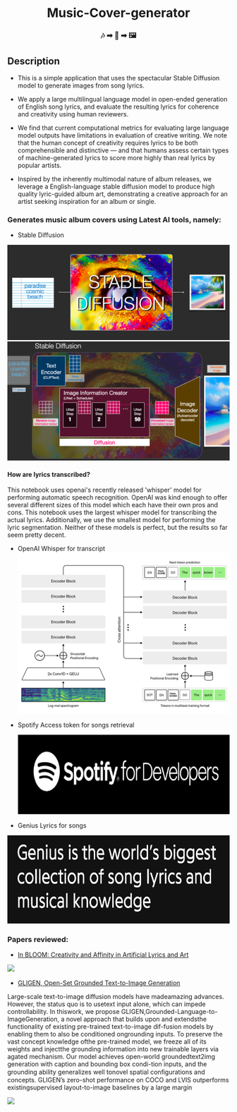 <h1 align="center">
  Music-Cover-generator
</h1>
<h3 align="center">
  🎶 ➡ 🧠  ➡ 🖼️
</h3>

## Description
* This is a simple application that uses the spectacular Stable Diffusion model to generate images from song lyrics.

* We apply a large multilingual language model in open-ended generation of English song lyrics, and
evaluate the resulting lyrics for coherence and creativity using
human reviewers. 
* We find that current computational metrics for evaluating large language model outputs
have limitations in evaluation of creative writing. We note
that the human concept of creativity requires lyrics to be
both comprehensible and distinctive — and that humans assess certain types of machine-generated lyrics to score more
highly than real lyrics by popular artists.
* Inspired by the inherently multimodal nature of album releases, we leverage
a English-language stable diffusion model to produce high quality lyric-guided album art, demonstrating a creative approach for an artist seeking inspiration for an album or single.

### Generates music album covers using Latest AI tools, namely:
* Stable Diffusion

<img src = "images\stable-diffusion-text-to-image.png">
<img src = "images\stable-diffusion-unet-steps.png" >

#### How are lyrics transcribed?
This notebook uses openai's recently released 'whisper' model for performing automatic speech recognition. OpenAI was kind enough to offer several different sizes of this model which each have their own pros and cons. This notebook uses the largest whisper model for transcribing the actual lyrics. Additionally, we use the smallest model for performing the lyric segmentation. Neither of these models is perfect, but the results so far seem pretty decent.

* OpenAI Whisper for transcript
  <img src = "images\whisper.png">
* Spotify Access token for songs retrieval

  <img src ="images\spotify1.png"  style: height="180px" width="700px">
* Genius Lyrics for songs

<img src ="images\genius1.png"  style: height="200px" width="670px">

### Papers reviewed:
* [In BLOOM: Creativity and Affinity in Artificial Lyrics and Art](https://www.researchgate.net/publication/367165610_In_BLOOM_Creativity_and_Affinity_in_Artificial_Lyrics_and_Art)
<img src="https://github.com/Pushkar1853/Music-Cover-generator/blob/eb1c8fc1bd521b27116554f39df0891aa988189d/images/chin1.png">

* [GLIGEN, Open-Set Grounded Text-to-Image Generation](https://www.researchgate.net/publication/367216711_GLIGEN_Open-Set_Grounded_Text-to-Image_Generation) 

Large-scale text-to-image diffusion models have madeamazing advances. However, the status quo is to usetext input alone, which can impede controllability. In thiswork, we propose GLIGEN,Grounded-Language-to-ImageGeneration, a novel approach that builds upon and extendsthe functionality of existing pre-trained text-to-image dif-fusion models by enabling them to also be conditioned ongrounding inputs. To preserve the vast concept knowledge ofthe pre-trained model, we freeze all of its weights and injectthe grounding information into new trainable layers via agated mechanism. Our model achieves open-world groundedtext2img generation with caption and bounding box condi-tion inputs, and the grounding ability generalizes well tonovel spatial conﬁgurations and concepts. GLIGEN’s zero-shot performance on COCO and LVIS outperforms existingsupervised layout-to-image baselines by a large margin

<img src="https://github.com/Pushkar1853/Music-Cover-generator/blob/eb1c8fc1bd521b27116554f39df0891aa988189d/images/pap2.png">






